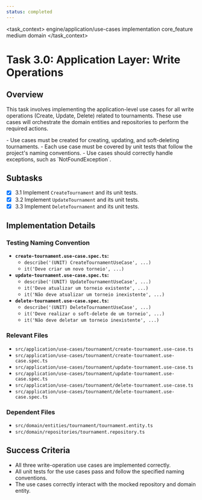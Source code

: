 ```yaml
---
status: completed
---
```

<task_context>
<domain>engine/application/use-cases</domain>
<type>implementation</type>
<scope>core_feature</scope>
<complexity>medium</complexity>
<dependencies>domain</dependencies>
</task_context>

# Task 3.0: Application Layer: Write Operations

## Overview

This task involves implementing the application-level use cases for all write operations (Create, Update, Delete) related to tournaments. These use cases will orchestrate the domain entities and repositories to perform the required actions.

<requirements>
- Use cases must be created for creating, updating, and soft-deleting tournaments.
- Each use case must be covered by unit tests that follow the project's naming conventions.
- Use cases should correctly handle exceptions, such as `NotFoundException`.
</requirements>

## Subtasks

- [x] 3.1 Implement `CreateTournament` and its unit tests.
- [x] 3.2 Implement `UpdateTournament` and its unit tests.
- [x] 3.3 Implement `DeleteTournament` and its unit tests.

## Implementation Details

### Testing Naming Convention

-   **`create-tournament.use-case.spec.ts`:**
    -   `describe('(UNIT) CreateTournamentUseCase', ...)`
    -   `it('Deve criar um novo torneio', ...)`
-   **`update-tournament.use-case.spec.ts`:**
    -   `describe('(UNIT) UpdateTournamentUseCase', ...)`
    -   `it('Deve atualizar um torneio existente', ...)`
    -   `it('Não deve atualizar um torneio inexistente', ...)`
-   **`delete-tournament.use-case.spec.ts`:**
    -   `describe('(UNIT) DeleteTournamentUseCase', ...)`
    -   `it('Deve realizar o soft-delete de um torneio', ...)`
    -   `it('Não deve deletar um torneio inexistente', ...)`

### Relevant Files

- `src/application/use-cases/tournament/create-tournament.use-case.ts`
- `src/application/use-cases/tournament/create-tournament.use-case.spec.ts`
- `src/application/use-cases/tournament/update-tournament.use-case.ts`
- `src/application/use-cases/tournament/update-tournament.use-case.spec.ts`
- `src/application/use-cases/tournament/delete-tournament.use-case.ts`
- `src/application/use-cases/tournament/delete-tournament.use-case.spec.ts`

### Dependent Files

- `src/domain/entities/tournament/tournament.entity.ts`
- `src/domain/repositories/tournament.repository.ts`

## Success Criteria

- All three write-operation use cases are implemented correctly.
- All unit tests for the use cases pass and follow the specified naming conventions.
- The use cases correctly interact with the mocked repository and domain entity.
